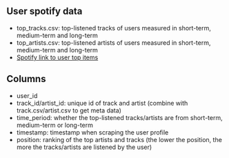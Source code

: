 ## User spotify data  
- top_tracks.csv: top-listened tracks of users measured in short-term, medium-term and long-term
- top_artists.csv: top-listened artists of users measured in short-term, medium-term and long-term
- [Spotify link to user top items](https://developer.spotify.com/documentation/web-api/reference/#/operations/get-users-top-artists-and-tracks)

## Columns
- user_id
- track_id/artist_id: unique id of track and artist (combine with track.csv/artist.csv to get meta data)
- time_period: whether the top-listened tracks/artists are from short-term, medium-term or long-term
- timestamp: timestamp when scraping the user profile
- position: ranking of the top artists and tracks (the lower the position, the more the tracks/artists are listened by the user)